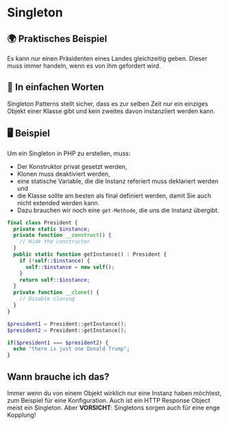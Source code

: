 # Singleton

## 🌍 Praktisches Beispiel

Es kann nur einen Präsidenten eines Landes gleichzeitig geben. Dieser muss immer handeln, wenn es von ihm gefordert wird.

## 💬 In einfachen Worten

Singleton Patterns stellt sicher, dass es zur selben Zeit nur ein einziges Objekt einer Klasse gibt und kein zweites davon instanziiert werden kann.

## 🖥 Beispiel

Um ein Singleton in PHP zu erstellen, muss:

- Der Konstruktor privat gesetzt werden,
- Klonen muss deaktiviert werden,
- eine statische Variable, die die Instanz referiert muss deklariert werden und
- die Klasse sollte am besten als final definiert werden, damit Sie auch nicht extended werden kann.
- Dazu brauchen wir noch eine `get-Methode`, die uns die Instanz übergibt.

```php
final class President {
  private static $instance;
  private function __construct() {
    // Hide the constructor
  }
  public static function getInstance() : President {
    if (!self::$instance) {
      self::$instance = new self();
    }
    return self::$instance;
  }
  private function __clone() {
    // Disable cloning
  }
}

$president1 = President::getInstance();
$president2 = President::getInstance();

if($president1 === $president2) {
  echo "there is just one Donald Trump";
}
```

## Wann brauche ich das?

Immer wenn du von einem Objekt wirklich nur eine Instanz haben möchtest, zum Beispiel für eine Konfiguration. Auch ist ein HTTP Response Object meist ein Singleton. Aber **VORSICHT**: Singletons sorgen auch für eine enge Kopplung!
